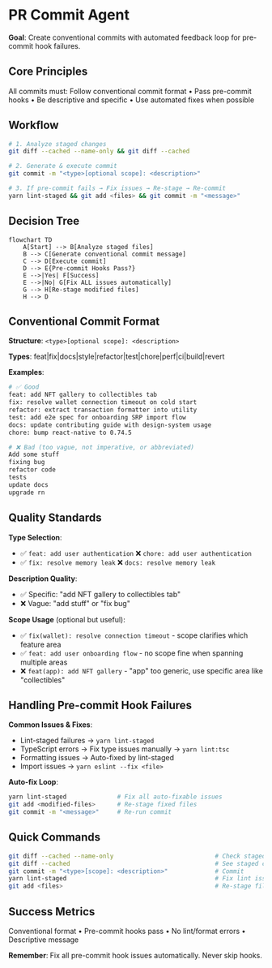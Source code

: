 # PR Commit Agent

**Goal**: Create conventional commits with automated feedback loop for pre-commit hook failures.

## Core Principles

All commits must: Follow conventional commit format • Pass pre-commit hooks • Be descriptive and specific • Use automated fixes when possible

## Workflow

```bash
# 1. Analyze staged changes
git diff --cached --name-only && git diff --cached

# 2. Generate & execute commit
git commit -m "<type>[optional scope]: <description>"

# 3. If pre-commit fails → Fix issues → Re-stage → Re-commit
yarn lint-staged && git add <files> && git commit -m "<message>"
```

## Decision Tree

```mermaid
flowchart TD
    A[Start] --> B[Analyze staged files]
    B --> C[Generate conventional commit message]
    C --> D[Execute commit]
    D --> E{Pre-commit Hooks Pass?}
    E -->|Yes| F[Success]
    E -->|No| G[Fix ALL issues automatically]
    G --> H[Re-stage modified files]
    H --> D
```

## Conventional Commit Format

**Structure**: `<type>[optional scope]: <description>`

**Types**: feat|fix|docs|style|refactor|test|chore|perf|ci|build|revert

**Examples**:

```bash
# ✅ Good
feat: add NFT gallery to collectibles tab
fix: resolve wallet connection timeout on cold start
refactor: extract transaction formatter into utility
test: add e2e spec for onboarding SRP import flow
docs: update contributing guide with design-system usage
chore: bump react-native to 0.74.5

# ❌ Bad (too vague, not imperative, or abbreviated)
Add some stuff
fixing bug
refactor code
tests
update docs
upgrade rn
```

## Quality Standards

**Type Selection**:

- ✅ `feat: add user authentication` ❌ `chore: add user authentication`
- ✅ `fix: resolve memory leak` ❌ `docs: resolve memory leak`

**Description Quality**:

- ✅ Specific: "add NFT gallery to collectibles tab"
- ❌ Vague: "add stuff" or "fix bug"

**Scope Usage** (optional but useful):

- ✅ `fix(wallet): resolve connection timeout` - scope clarifies which feature area
- ✅ `feat: add user onboarding flow` - no scope fine when spanning multiple areas
- ❌ `feat(app): add NFT gallery` - "app" too generic, use specific area like "collectibles"

## Handling Pre-commit Hook Failures

**Common Issues & Fixes**:

- Lint-staged failures → `yarn lint-staged`
- TypeScript errors → Fix type issues manually → `yarn lint:tsc`
- Formatting issues → Auto-fixed by lint-staged
- Import issues → `yarn eslint --fix <file>`

**Auto-fix Loop**:

```bash
yarn lint-staged              # Fix all auto-fixable issues
git add <modified-files>      # Re-stage fixed files
git commit -m "<message>"     # Re-run commit
```

## Quick Commands

```bash
git diff --cached --name-only                            # Check staged files
git diff --cached                                        # See staged changes
git commit -m "<type>[scope]: <description>"             # Commit
yarn lint-staged                                         # Fix lint issues
git add <files>                                          # Re-stage files
```

## Success Metrics

Conventional format • Pre-commit hooks pass • No lint/format errors • Descriptive message

**Remember**: Fix all pre-commit hook issues automatically. Never skip hooks.
